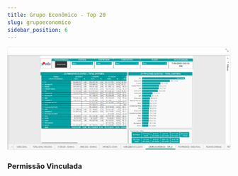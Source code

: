 ```yaml
---
title: Grupo Econômico - Top 20
slug: grupoeconomico
sidebar_position: 6
---
```


![Alt text](image-15.png)





### Permissão Vinculada